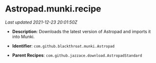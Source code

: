 # Astropad.munki.recipe

_Last updated 2021-12-23 20:01:50Z_

- **Description**: Downloads the latest version of Astropad and imports it into Munki.

- **Identifier**: `com.github.blackthroat.munki.Astropad`

- **Parent Recipes**: `com.github.jazzace.download.AstropadStandard`
